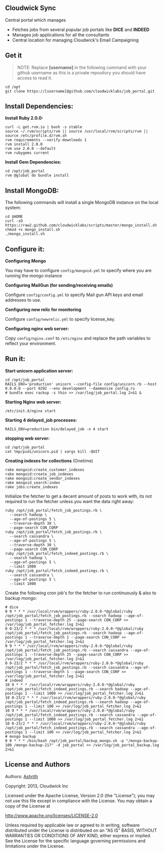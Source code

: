 Cloudwick Sync
--------------

Central portal which manages

* Fetches jobs from several popular job portals like **DICE** and **INDEED**
* Manages job applications for all the consultants
* Central location for managing Cloudwick's Email Campaigning

Get it
------

> NOTE: Replace **[username]** in the following command with your github
> username as this is a private repository you should have access to read it.

```
cd /opt
git clone https://[username]@github.com/cloudwicklabs/job_portal.git
```

Install Dependencies:
--------------------

**Install Ruby 2.0.0:**

```
curl -L get.rvm.io | bash -s stable
source ~/.rvm/scripts/rvm || source /usr/local/rvm/scripts/rvm || source /etc/profile.d/rvm.sh
rvm requirements --verify-downloads 1
rvm install 2.0.0
rvm use 2.0.0 --default
rvm rubygems current
```

**Install Gem Dependencies:**

```
cd /opt/job_portal
rvm @global do bundle install
```

Install MongoDB:
----------------
The following commands will install a single MongoDB instance on the local
system:

```
cd $HOME
curl -sO https://raw2.github.com/cloudwicklabs/scripts/master/mongo_install.sh
chmod +x mongo_install.sh
./mongo_install.sh
```

Configure it:
-------------
**Configuring Mongo**

You may have to configure `config/mongoid.yml` to specify where you are running the
mongo instance

**Configuring MailGun (for sending/receiving emails)**

Configure `config/config.yml` to specify Mail gun API keys and email addresses to use.

**Configuring new relic for monitoring**

Configure `config/newrelic.yml` to specify license_key.

**Configuring nginx web server:**

Copy `config/nginx.conf` to `/etc/nginx` and replace the path variables to reflect your environment.

Run it:
------
**Start unicorn application server:**

```
cd /opt/job_portal
RAILS_ENV='production' unicorn --config-file config/unicorn.rb --host 0.0.0.0 --port 9292 --env development --daemonize config.ru
# bundle exec rackup -s thin >> /var/log/job_portal.log 2>&1 &
```

**Starting Nginx web server:**

```
/etc/init.d/nginx start
```

**Starting 4 delayed_job processes:**

```
RAILS_ENV=production bin/delayed_job -n 4 start
```

**stopping web server:**

```
cd /opt/job_portal
cat tmp/pids/unicorn.pid | xargs kill -QUIT
```

**Creating indexes for collections** (Onetime)

```
rake mongoid:create_customer_indexes
rake mongoid:create_job_indexes
rake mongoid:create_vendor_indexes
rake mongoid_search:index
rake jobs:create_indexes
```

Initialize the fetcher to get a decent amount of posts to work with, its not
required to run the fetcher unless you want the data right away:

```
ruby /opt/job_portal/fetch_job_postings.rb \
  --search hadoop \
  --age-of-postings 5 \
  --traverse-depth 30 \
  --page-search CON_CORP
ruby /opt/job_portal/fetch_job_postings.rb \
  --search cassandra \
  --age-of-postings 5 \
  --traverse-depth 30 \
  --page-search CON_CORP
ruby /opt/job_portal/fetch_indeed_postings.rb \
  --search hadoop \
  --age-of-postings 5 \
  --limit 1000
ruby /opt/job_portal/fetch_indeed_postings.rb \
  --search cassandra \
  --age-of-postings 5 \
  --limit 1000
```

Create the following cron job's for the fetcher to run continuously & also to backup mongo:

```
# dice
0 9 * * * /usr/local/rvm/wrappers/ruby-2.0.0-*@global/ruby /opt/job_portal/fetch_job_postings.rb --search hadoop --age-of-postings 1 --traverse-depth 25 --page-search CON_CORP >> /var/log/job_portal_fetcher.log 2>&1
0 0-23/2 * * * /usr/local/rvm/wrappers/ruby-2.0.0-*@global/ruby /opt/job_portal/fetch_job_postings.rb --search hadoop --age-of-postings 1 --traverse-depth 1 --page-search CON_CORP >> /var/log/job_portal_fetcher.log 2>&1
0 9 * * * /usr/local/rvm/wrappers/ruby-2.0.0-*@global/ruby /opt/job_portal/fetch_job_postings.rb --search cassandra --age-of-postings 1 --traverse-depth 25 --page-search CON_CORP >> /var/log/job_portal_fetcher.log 2>&1
0 0-23/2 * * * /usr/local/rvm/wrappers/ruby-2.0.0-*@global/ruby /opt/job_portal/fetch_job_postings.rb --search cassandra --age-of-postings 1 --traverse-depth 1 --page-search CON_CORP >> /var/log/job_portal_fetcher.log 2>&1
# indeed
10 9 * * * /usr/local/rvm/wrappers/ruby-2.0.0-*@global/ruby /opt/job_portal/fetch_indeed_postings.rb --search hadoop --age-of-postings 1 --limit 1000 >> /var/log/job_portal_fetcher.log 2>&1
10 0-23/2 * * * /usr/local/rvm/wrappers/ruby-2.0.0-*@global/ruby /opt/job_portal/fetch_indeed_postings.rb --search hadoop --age-of-postings 1 --limit 100 >> /var/log/job_portal_fetcher.log 2>&1
10 9 * * * /usr/local/rvm/wrappers/ruby-2.0.0-*@global/ruby /opt/job_portal/fetch_indeed_postings.rb --search cassandra --age-of-postings 1 --limit 1000 >> /var/log/job_portal_fetcher.log 2>&1
10 0-23/2 * * * /usr/local/rvm/wrappers/ruby-2.0.0-*@global/ruby /opt/job_portal/fetch_indeed_postings.rb --search cassandra --age-of-postings 1 --limit 100 >> /var/log/job_portal_fetcher.log 2>&1
# mongo backup
0 0 * * * /bin/bash /opt/job_portal/backup_mongo.sh -p "/mongo-backup-100 /mongo-backup-217" -d job_portal >> /var/log/job_portal_backup.log 2>&1
```

License and Authors
-------------------

Authors: [Ashrith](http://github.com/ashrithr)

Copyright: 2013, Cloudwick Inc

Licensed under the Apache License, Version 2.0 (the "License"); you may not use
this file except in compliance with the License. You may obtain a copy of the
License at

http://www.apache.org/licenses/LICENSE-2.0

Unless required by applicable law or agreed to in writing, software distributed
under the License is distributed on an "AS IS" BASIS, WITHOUT WARRANTIES OR
CONDITIONS OF ANY KIND, either express or implied. See the License for the
specific language governing permissions and limitations under the License.
